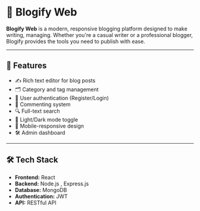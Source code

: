 # 📝 Blogify Web

**Blogify Web** is a modern, responsive blogging platform designed to make writing, managing. Whether you're a casual writer or a professional blogger, Blogify provides the tools you need to publish with ease.

---

## 🚀 Features

- ✍️ Rich text editor for blog posts  
- 🗂️ Category and tag management  
- 👤 User authentication (Register/Login)  
- 💬 Commenting system  
- 🔍 Full-text search  
- 🌙 Light/Dark mode toggle  
- 📱 Mobile-responsive design  
- 🛠️ Admin dashboard 

---

## 🛠️ Tech Stack

- **Frontend:** React 
- **Backend:** Node.js , Express.js  
- **Database:** MongoDB 
- **Authentication:** JWT  
- **API:** RESTful API  
